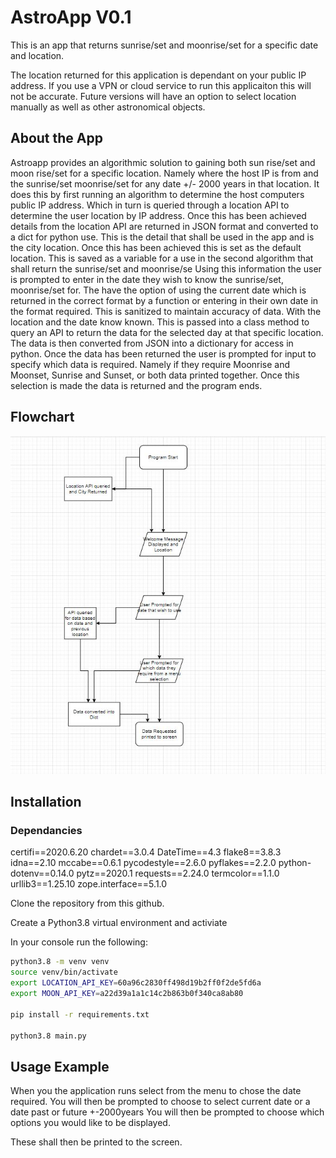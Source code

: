 # AstroApp V0.1

This is an app that returns sunrise/set and moonrise/set for a specific date and location.

The location returned for this application is dependant on your public IP address. If you use a VPN or cloud service to run this applicaiton this will not be accurate. Future versions will have an option to select location manually as well as other astronomical objects.

## About the App

Astroapp provides an algorithmic solution to gaining both sun rise/set and moon rise/set for a specific location. Namely where the host IP is from and the sunrise/set moonrise/set for any date +/- 2000 years in that location.
It does this by first running an algorithm to determine the host computers public IP address. Which in turn is queried through a location API to determine the user location by IP address. Once this has been achieved details from the location API are returned in JSON format and converted to a dict for python use. 
This is the detail that shall be used in the app and is the city location. Once this has been achieved this is set as the default location. 
This is saved as a variable for a use in the second algorithm that shall return the sunrise/set and moonrise/se
Using this information the user is prompted to enter in the date they wish to know the sunrise/set, moonrise/set for. The have the option of using the current date which is returned in the correct format by a function or entering in their own date in the format required. This is sanitized to maintain accuracy of data. 
With the location and the date know known. This is passed into a class method to query an API to return the data for the selected day at that specific location.
The data is then converted from JSON into a dictionary for access in python.
Once the data has been returned the user is prompted for input to specify which data is required. Namely if they require Moonrise and Moonset, Sunrise and Sunset, or both data printed together. Once this selection is made the data is returned and the program ends.


## Flowchart

![Flowchart](docs/Capture.JPG)


## Installation

### Dependancies

certifi==2020.6.20
chardet==3.0.4
DateTime==4.3
flake8==3.8.3
idna==2.10
mccabe==0.6.1
pycodestyle==2.6.0
pyflakes==2.2.0
python-dotenv==0.14.0
pytz==2020.1
requests==2.24.0
termcolor==1.1.0
urllib3==1.25.10
zope.interface==5.1.0


Clone the repository from this github.

Create a Python3.8 virtual environment and activiate

In your console run the following:

```bash
python3.8 -m venv venv
source venv/bin/activate
export LOCATION_API_KEY=60a96c2830ff498d19b2ff0f2de5fd6a
export MOON_API_KEY=a22d39a1a1c14c2b863b0f340ca8ab80

pip install -r requirements.txt

python3.8 main.py
```

## Usage Example
When you the application runs select from the menu to chose the date required.
You will then be prompted to choose to select current date or a date past or future +-2000years
You will then be prompted to choose which options you would like to be displayed.

These shall then be printed to the screen.






